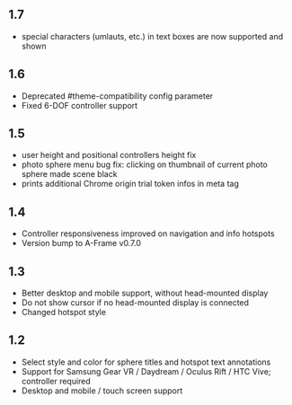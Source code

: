 ## 1.7

- special characters (umlauts, etc.) in text boxes are now supported and shown 

## 1.6

- Deprecated #theme-compatibility config parameter
- Fixed 6-DOF controller support

## 1.5

- user height and positional controllers height fix
- photo sphere menu bug fix: clicking on thumbnail of current photo sphere made scene black
- prints additional Chrome origin trial token infos in meta tag

## 1.4

- Controller responsiveness improved on navigation and info hotspots
- Version bump to A-Frame v0.7.0

## 1.3

- Better desktop and mobile support, without head-mounted display
- Do not show cursor if no head-mounted display is connected
- Changed hotspot style

## 1.2

- Select style and color for sphere titles and hotspot text annotations 
- Support for Samsung Gear VR / Daydream / Oculus Rift / HTC Vive; controller required
- Desktop and mobile / touch screen support
